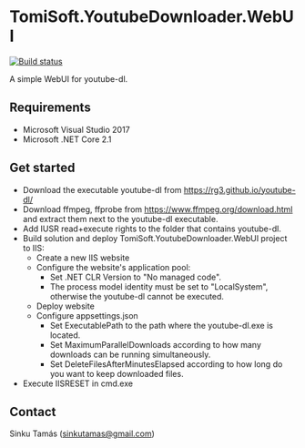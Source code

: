 # TomiSoft.YoutubeDownloader.WebUI
[![Build status](https://ci.appveyor.com/api/projects/status/uxm5u7fr5752mr92?svg=true)](https://ci.appveyor.com/project/std66/tomisoft-youtubedownloader-webui)

A simple WebUI for youtube-dl.

Requirements
------------
  - Microsoft Visual Studio 2017
  - Microsoft .NET Core 2.1

Get started
-----------
  * Download the executable youtube-dl from https://rg3.github.io/youtube-dl/
  * Download ffmpeg, ffprobe from https://www.ffmpeg.org/download.html and extract them next to the youtube-dl executable.
  * Add IUSR read+execute rights to the folder that contains youtube-dl.
  * Build solution and deploy TomiSoft.YoutubeDownloader.WebUI project to IIS:
    * Create a new IIS website
    * Configure the website's application pool:
      * Set .NET CLR Version to "No managed code".
      * The process model identity must be set to "LocalSystem", otherwise the youtube-dl cannot be executed.
    * Deploy website
    * Configure appsettings.json
      * Set ExecutablePath to the path where the youtube-dl.exe is located.
      * Set MaximumParallelDownloads according to how many downloads can be running simultaneously.
      * Set DeleteFilesAfterMinutesElapsed according to how long do you want to keep downloaded files.
  * Execute IISRESET in cmd.exe
  
Contact
-------
  Sinku Tamás (sinkutamas@gmail.com)
